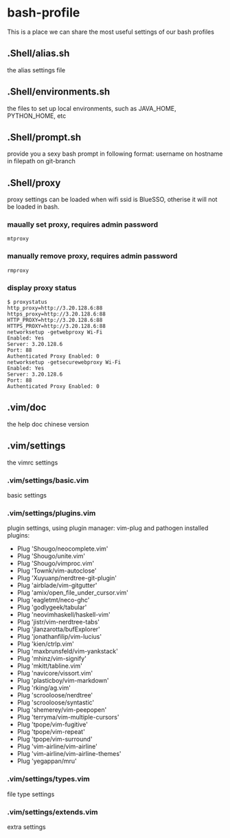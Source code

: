 # bash-profile
This is a place we can share the most useful settings of our bash profiles

## .Shell/alias.sh
the alias settings file

## .Shell/environments.sh
the files to set up local environments, such as JAVA_HOME, PYTHON_HOME, etc

## .Shell/prompt.sh
provide you a sexy bash prompt in following format:
username on hostname in filepath on git-branch

## .Shell/proxy
proxy settings can be loaded when wifi ssid is BlueSSO, otherise it will not be loaded in bash.
### maually set proxy, requires admin password
```
mtproxy
```
### manually remove proxy, requires admin password
```
rmproxy
```

### display proxy status
```
$ proxystatus
http_proxy=http://3.20.128.6:88
https_proxy=http://3.20.128.6:88
HTTP_PROXY=http://3.20.128.6:88
HTTPS_PROXY=http://3.20.128.6:88
networksetup -getwebproxy Wi-Fi
Enabled: Yes
Server: 3.20.128.6
Port: 88
Authenticated Proxy Enabled: 0
networksetup -getsecurewebproxy Wi-Fi
Enabled: Yes
Server: 3.20.128.6
Port: 88
Authenticated Proxy Enabled: 0
```

## .vim/doc
the help doc chinese version

## .vim/settings
the vimrc settings

### .vim/settings/basic.vim
basic settings

### .vim/settings/plugins.vim
plugin settings, using plugin manager: vim-plug and pathogen
installed plugins:
- Plug 'Shougo/neocomplete.vim'
- Plug 'Shougo/unite.vim'
- Plug 'Shougo/vimproc.vim'
- Plug 'Townk/vim-autoclose'
- Plug 'Xuyuanp/nerdtree-git-plugin'
- Plug 'airblade/vim-gitgutter'
- Plug 'amix/open_file_under_cursor.vim'
- Plug 'eagletmt/neco-ghc'
- Plug 'godlygeek/tabular'
- Plug 'neovimhaskell/haskell-vim'
- Plug 'jistr/vim-nerdtree-tabs'
- Plug 'jlanzarotta/bufExplorer'
- Plug 'jonathanfilip/vim-lucius'
- Plug 'kien/ctrlp.vim'
- Plug 'maxbrunsfeld/vim-yankstack'
- Plug 'mhinz/vim-signify'
- Plug 'mkitt/tabline.vim'
- Plug 'navicore/vissort.vim'
- Plug 'plasticboy/vim-markdown'
- Plug 'rking/ag.vim'
- Plug 'scrooloose/nerdtree'
- Plug 'scrooloose/syntastic'
- Plug 'shemerey/vim-peepopen'
- Plug 'terryma/vim-multiple-cursors'
- Plug 'tpope/vim-fugitive'
- Plug 'tpope/vim-repeat'
- Plug 'tpope/vim-surround'
- Plug 'vim-airline/vim-airline'
- Plug 'vim-airline/vim-airline-themes'
- Plug 'yegappan/mru'

### .vim/settings/types.vim
file type settings

### .vim/settings/extends.vim
extra settings




